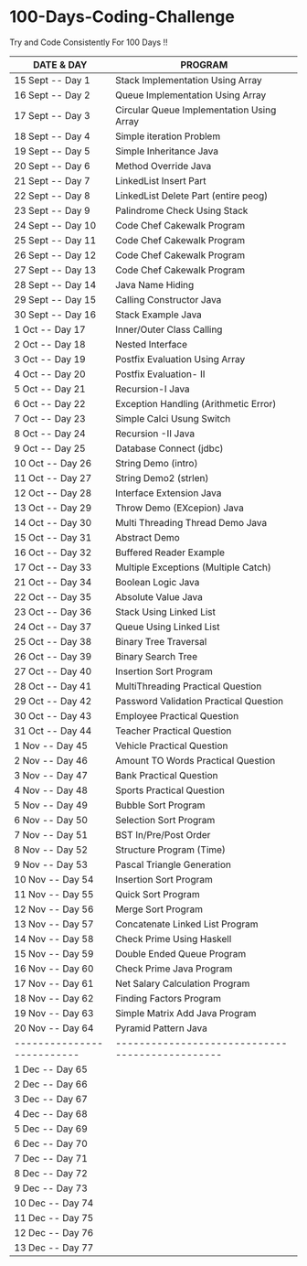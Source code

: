 # 100-Days-Coding-Challenge
Try and Code Consistently For 100 Days !!

| DATE & DAY               | PROGRAM                                  
|--------------------------|-----------------------------------------------
| 15 Sept  --  Day 1       |   Stack Implementation Using Array                                        
| 16 Sept  --  Day 2       |   Queue Implementation Using Array                                     
| 17 Sept  --  Day 3       |   Circular Queue Implementation Using Array 
| 18 Sept  --  Day 4       |   Simple iteration Problem 
| 19 Sept  --  Day 5       |   Simple Inheritance Java
| 20 Sept  --  Day 6       |   Method Override Java
| 21 Sept  --  Day 7       |   LinkedList Insert Part  
| 22 Sept  --  Day 8       |   LinkedList Delete Part (entire peog)
| 23 Sept  --  Day 9       |   Palindrome Check Using Stack
| 24 Sept  --  Day 10      |   Code Chef Cakewalk Program
| 25 Sept  --  Day 11      |   Code Chef Cakewalk Program
| 26 Sept  --  Day 12      |   Code Chef Cakewalk Program
| 27 Sept  --  Day 13      |   Code Chef Cakewalk Program
| 28 Sept  --  Day 14      |   Java Name Hiding
| 29 Sept  --  Day 15      |   Calling Constructor Java
| 30 Sept  --  Day 16      |   Stack Example Java 
| 1   Oct  --  Day 17      |   Inner/Outer Class Calling
| 2   Oct  --  Day 18      |   Nested Interface
| 3   Oct  --  Day 19      |   Postfix Evaluation Using Array
| 4   Oct  --  Day 20      |   Postfix Evaluation- II
| 5   Oct  --  Day 21      |   Recursion-I Java
| 6   Oct  --  Day 22      |   Exception Handling (Arithmetic Error)
| 7   Oct  --  Day 23      |   Simple Calci Usung Switch
| 8   Oct  --  Day 24      |   Recursion -II Java
| 9   Oct  --  Day 25      |   Database Connect (jdbc)
| 10  Oct  --  Day 26      |   String Demo (intro)
| 11  Oct  --  Day 27      |   String Demo2 (strlen)
| 12  Oct  --  Day 28      |   Interface Extension Java
| 13  Oct  --  Day 29      |   Throw Demo (EXcepion) Java
| 14  Oct  --  Day 30      |   Multi Threading Thread Demo Java
| 15  Oct  --  Day 31      |   Abstract Demo
| 16  Oct  --  Day 32      |   Buffered Reader Example
| 17  Oct  --  Day 33      |   Multiple Exceptions (Multiple Catch)
| 21  Oct  --  Day 34      |   Boolean Logic Java
| 22  Oct  --  Day 35      |   Absolute Value Java
| 23  Oct  --  Day 36      |   Stack Using Linked List
| 24  Oct  --  Day 37      |   Queue Using Linked List
| 25  Oct  --  Day 38      |   Binary Tree Traversal
| 26  Oct  --  Day 39      |   Binary Search Tree
| 27  Oct  --  Day 40      |   Insertion Sort Program
| 28  Oct  --  Day 41      |   MultiThreading Practical Question
| 29  Oct  --  Day 42      |   Password Validation Practical Question
| 30  Oct  --  Day 43      |   Employee Practical Question
| 31  Oct  --  Day 44      |   Teacher Practical Question
|  1   Nov  --  Day 45     |   Vehicle Practical Question
|  2   Nov  --  Day 46     |   Amount TO Words Practical Question
|  3   Nov  --  Day 47     |   Bank Practical Question
|  4   Nov  --  Day 48     |   Sports Practical Question
|  5   Nov  --  Day 49     |   Bubble Sort Program
|  6   Nov  --  Day 50     |   Selection Sort Program
|  7   Nov  --  Day 51     |   BST In/Pre/Post Order
|  8   Nov  --  Day 52     |   Structure Program (Time)
|  9   Nov  --  Day 53     |   Pascal Triangle Generation
| 10   Nov  --  Day 54     |   Insertion Sort Program                 
| 11   Nov  --  Day 55     |   Quick Sort Program
| 12   Nov  --  Day 56     |   Merge Sort Program
| 13   Nov  --  Day 57     |   Concatenate Linked List Program
| 14   Nov  --  Day 58     |   Check Prime Using Haskell
| 15   Nov  --  Day 59     |   Double Ended Queue Program
| 16   Nov  --  Day 60     |   Check Prime Java Program
| 17   Nov  --  Day 61     |   Net Salary Calculation Program
| 18   Nov  --  Day 62     |   Finding Factors Program
| 19   Nov  --  Day 63     |   Simple Matrix Add Java Program
| 20   Nov  --  Day 64     |   Pyramid Pattern Java
|--------------------------|-----------------------------------------------
|  1   Dec  --  Day 65     |
|  2   Dec  --  Day 66     |
|  3   Dec  --  Day 67     |
|  4   Dec  --  Day 68     |
|  5   Dec  --  Day 69     |
|  6   Dec  --  Day 70     |
|  7   Dec  --  Day 71     |
|  8   Dec  --  Day 72     |
|  9   Dec  --  Day 73     |
| 10   Dec  --  Day 74     |
| 11   Dec  --  Day 75     |
| 12   Dec  --  Day 76     |
| 13   Dec  --  Day 77     |
